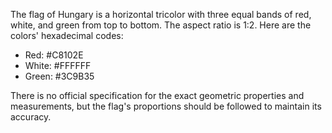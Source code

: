 The flag of Hungary is a horizontal tricolor with three equal bands of red, white, and green from top to bottom. The aspect ratio is 1:2. Here are the colors' hexadecimal codes:

- Red: #C8102E
- White: #FFFFFF
- Green: #3C9B35

There is no official specification for the exact geometric properties and measurements, but the flag's proportions should be followed to maintain its accuracy.